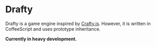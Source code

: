 Drafty
======

Drafty is a game engine inspired by [Crafty.js](http://craftyjs.com). However, it is written in CoffeeScript and uses prototype inheritance.

**Currently in heavy development.**

